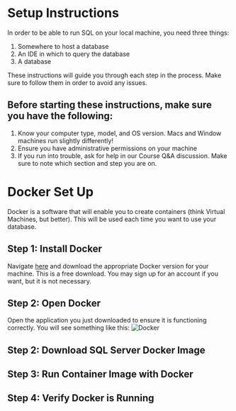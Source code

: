 Setup Instructions
======
In order to be able to run SQL on your local machine, you need three things:
1. Somewhere to host a database
2. An IDE in which to query the database
3. A database

These instructions will guide you through each step in the process. Make sure to follow them in order to avoid any issues.

Before starting these instructions, make sure you have the following:
------
1. Know your computer type, model, and OS version. Macs and Window machines run slightly differently!
2. Ensure you have administrative permissions on your machine
3. If you run into trouble, ask for help in our Course Q&A discussion. Make sure to note which section and step you are on.

Docker Set Up
======
Docker is a software that will enable you to create containers (think Virtual Machines, but better). This will be used each time you want to use your database.

Step 1: Install Docker
------
Navigate [here]([url](https://docs.docker.com/get-docker/)) and download the appropriate Docker version for your machine. This is a free download. You may sign up for an account if you want, but it is not necessary.

Step 2: Open Docker
------
Open the application you just downloaded to ensure it is functioning correctly. You will see something like this:
![Docker]([http://url/to/img.png](https://ibb.co/vw9Vm7p))


Step 2: Download SQL Server Docker Image
------

Step 3: Run Container Image with Docker
------

Step 4: Verify Docker is Running
------
